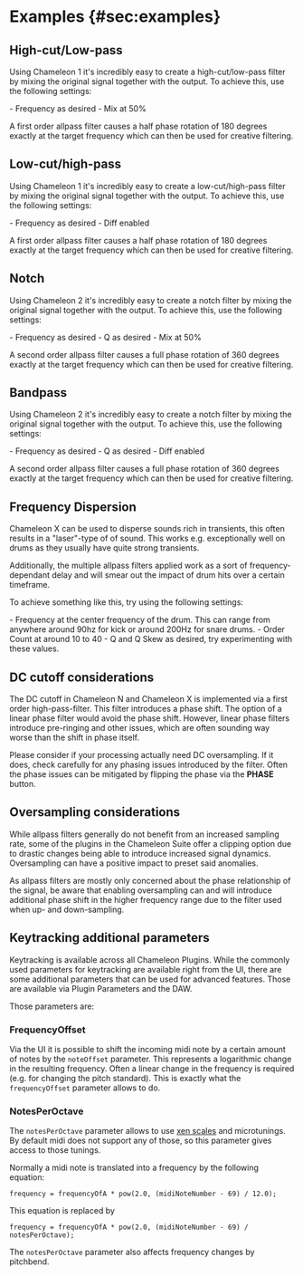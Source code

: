 # Examples {#sec:examples}

## High-cut/Low-pass
Using <span class="txt-green">Chameleon 1</span> it's incredibly easy to create a high-cut/low-pass
filter by mixing the original signal together with the output. To achieve this, use the following settings:
<div class="block bg-dark-1">
- <span class="txt-purple">Frequency</span> as desired
- <span class="txt-yellow">Mix</span> at 50%
</div>
<p><p><span class="spacer"/>
<div class="quote bg-yellow">
A first order allpass filter causes a half phase rotation of 180 degrees exactly at the target 
frequency which can then be used for creative filtering.
</div>
<span class="spacer"/>



## Low-cut/high-pass
Using <span class="txt-green">Chameleon 1</span> it's incredibly easy to create a low-cut/high-pass
filter by mixing the original signal together with the output. To achieve this, use the following settings:
<div class="block bg-dark-1">
- <span class="txt-purple">Frequency</span> as desired
- <span class="txt-red">Diff</span> enabled
</div>
<p><p><span class="spacer"/>
<div class="quote bg-yellow">
A first order allpass filter causes a half phase rotation of 180 degrees exactly at the target 
frequency which can then be used for creative filtering.
</div>
<span class="spacer"/>
<div class="pb"></div>



## Notch
Using <span class="txt-green">Chameleon 2</span> it's incredibly easy to create a notch filter by 
mixing the original signal together with the output. To achieve this, use the following settings:

<div class="block bg-dark-1">
- <span class="txt-purple">Frequency</span> as desired
- <span class="txt-yellow">Q</span> as desired
- <span class="txt-yellow">Mix</span> at 50%
</div>
<p><p><span class="spacer"/>
<div class="quote bg-yellow">
A second order allpass filter causes a full phase rotation of 360 degrees exactly at the target 
frequency which can then be used for creative filtering.
</div>



## Bandpass
Using <span class="txt-green">Chameleon 2</span> it's incredibly easy to create a notch filter by 
mixing the original signal together with the output. To achieve this, use the following settings:

<div class="block bg-dark-1">
- <span class="txt-purple">Frequency</span> as desired
- <span class="txt-yellow">Q</span> as desired
- <span class="txt-red">Diff</span> enabled
</div>
<p><p><span class="spacer"/>
<div class="quote bg-yellow">
A second order allpass filter causes a full phase rotation of 360 degrees exactly at the target 
frequency which can then be used for creative filtering.
</div>
<div class="pb"></div>



## Frequency Dispersion
<span class="txt-green">Chameleon X</span> can be used to disperse sounds rich in transients, this
often results in a "laser"-type of of sound. This works e.g. exceptionally well on drums as they 
usually have quite strong transients.

Additionally, the multiple allpass filters applied work as a sort of frequency-dependant delay
and will smear out the impact of drum hits over a certain timeframe.

To achieve something like this, try using the following settings:
<div class="block bg-dark-1">
- <span class="txt-purple">Frequency</span> at the center frequency of the drum. This can range 
from anywhere around 90hz for kick or around 200Hz for snare drums.
- <span class="txt-yellow">Order Count</span> at around 10 to 40
- <span class="txt-yellow">Q</span> and <span class="txt-yellow">Q Skew</span> as desired, try experimenting with these values.
</div>
<span class="spacer"/>

## DC cutoff considerations
The DC cutoff in Chameleon N and Chameleon X is implemented via a first order high-pass-filter.
This filter introduces a phase shift.
The option of a linear phase filter would avoid the phase shift.
However, linear phase filters introduce pre-ringing and other issues, which are often sounding way worse than the
shift in phase itself.

Please consider if your processing actually need DC oversampling.
If it does, check carefully for any phasing issues introduced by the filter.
Often the phase issues can be mitigated by flipping the phase via the **PHASE** button.
<span class="spacer"/>

## Oversampling considerations

While allpass filters generally do not benefit from an increased sampling rate, some of the plugins in the <span class="txt-green">Chameleon Suite</span> offer a clipping option due to drastic changes being able to introduce increased signal dynamics.
Oversampling can have a positive impact to preset said anomalies.

As allpass filters are mostly only concerned about the phase relationship of the signal, be aware
that enabling oversampling can and will introduce additional phase shift in the higher frequency
range due to the filter used when up- and down-sampling.


## Keytracking additional parameters
Keytracking is available across all Chameleon Plugins. 
While the commonly used parameters for keytracking are available right from the UI, there are some additional parameters that can be used for advanced features. 
Those are available via Plugin Parameters and the DAW.

Those parameters are:

### FrequencyOffset
Via the UI it is possible to shift the incoming midi note by a certain amount of notes by the `noteOffset` parameter.
This represents a logarithmic change in the resulting frequency.
Often a linear change in the frequency is required (e.g. for changing the pitch standard). This is exactly what the `frequencyOffset` parameter allows to do.

### NotesPerOctave
The `notesPerOctave` parameter allows to use [xen scales](https://en.xen.wiki/w/Main_Page) and microtunings.
By default midi does not support any of those, so this parameter gives access to those tunings.

Normally a midi note is translated into a frequency by the following equation:
```
frequency = frequencyOfA * pow(2.0, (midiNoteNumber - 69) / 12.0);
```

This equation is replaced by 
```
frequency = frequencyOfA * pow(2.0, (midiNoteNumber - 69) / notesPerOctave);
```

The `notesPerOctave` parameter also affects frequency changes by pitchbend.



[//]: <> (TODO more usage examples)

<div class="pb"></div>
